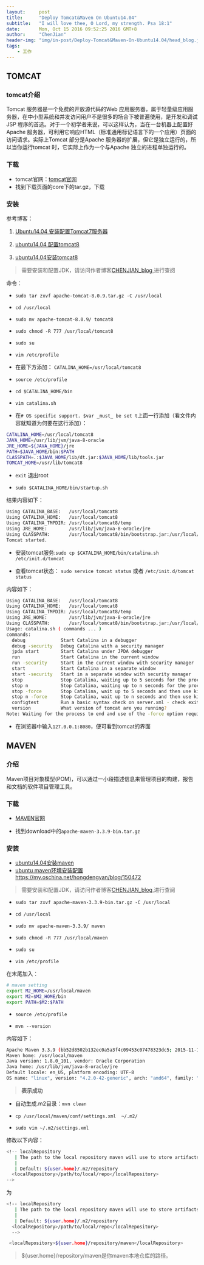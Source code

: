 ```yaml
---
layout:     post
title:      "Deploy Tomcat&Maven On Ubuntu14.04"
subtitle:   "I will love thee, O Lord, my strength. Psa 18:1"
date:       Mon, Oct 15 2016 09:52:25 2016 GMT+8
author:     "ChenJian"
header-img: "img/in-post/Deploy-Tomcat&Maven-On-Ubuntu14.04/head_blog.jpg"
tags:
    - 工作
---
```


## TOMCAT

### tomcat介绍

Tomcat 服务器是一个免费的开放源代码的Web 应用服务器，属于轻量级应用服务器，在中小型系统和并发访问用户不是很多的场合下被普遍使用，是开发和调试JSP 程序的首选。对于一个初学者来说，可以这样认为，当在一台机器上配置好Apache 服务器，可利用它响应HTML（标准通用标记语言下的一个应用）页面的访问请求。实际上Tomcat 部分是Apache 服务器的扩展，但它是独立运行的，所以当你运行tomcat 时，它实际上作为一个与Apache 独立的进程单独运行的。

### 下载

* tomcat官网：[tomcat官网](http://tomcat.apache.org/index.html)
* 找到下载页面的core下的tar.gz，下载

### 安装

参考博客：

1. [Ubuntu14.04 安装配置Tomcat7服务器](https://my.oschina.net/u/1431757/blog/543563)

2. [ubuntu14.04 配置tomcat8](http://blog.csdn.net/xingjiarong/article/details/49386989)

3. [ubuntu14.04安装tomcat8](http://jinjzk.iteye.com/blog/2084151)

> 需要安装和配置JDK，请访问作者博客[CHENJIAN_blog](http://chenjian.leanote.com),进行查阅

命令：

- `sudo tar zxvf apache-tomcat-8.0.9.tar.gz -C /usr/local`

- `cd /usr/local`

- `sudo mv apache-tomcat-8.0.9/ tomcat8`

- `sudo chmod -R 777 /usr/local/tomcat8`

- `sudo su`

- `vim /etc/profile`

- 在最下方添加： `CATALINA_HOME=/usr/local/tomcat8`

- `source /etc/profile`

- `cd $CATALINA_HOME/bin`

- `vim catalina.sh`

- 在`# OS specific support. $var _must_ be set t`上面一行添加（看文件内容就知道为何要在这行添加）：

``` sh
CATALINA_HOME=/usr/local/tomcat8
JAVA_HOME=/usr/lib/jvm/java-8-oracle
JRE_HOME=${JAVA_HOME}/jre
PATH=$JAVA_HOME/bin:$PATH
CLASSPATH=.:$JAVA_HOME/lib/dt.jar:$JAVA_HOME/lib/tools.jar
TOMCAT_HOME=/usr/lib/tomcat8
```

- `exit` 退出root

- `sudo $CATALINA_HOME/bin/startup.sh`

结果内容如下：

``` sh
Using CATALINA_BASE:   /usr/local/tomcat8
Using CATALINA_HOME:   /usr/local/tomcat8
Using CATALINA_TMPDIR: /usr/local/tomcat8/temp
Using JRE_HOME:        /usr/lib/jvm/java-8-oracle/jre
Using CLASSPATH:       /usr/local/tomcat8/bin/bootstrap.jar:/usr/local/tomcat8/bin/tomcat-juli.jar
Tomcat started.
```

- 安装tomcat服务:`sudo cp $CATALINA_HOME/bin/catalina.sh /etc/init.d/tomcat`

- 查看tomcat状态： `sudo service tomcat status` 或者 `/etc/init.d/tomcat status`

内容如下：

``` sh
Using CATALINA_BASE:   /usr/local/tomcat8
Using CATALINA_HOME:   /usr/local/tomcat8
Using CATALINA_TMPDIR: /usr/local/tomcat8/temp
Using JRE_HOME:        /usr/lib/jvm/java-8-oracle/jre
Using CLASSPATH:       /usr/local/tomcat8/bin/bootstrap.jar:/usr/local/tomcat8/bin/tomcat-juli.jar
Usage: catalina.sh ( commands ... )
commands:
  debug             Start Catalina in a debugger
  debug -security   Debug Catalina with a security manager
  jpda start        Start Catalina under JPDA debugger
  run               Start Catalina in the current window
  run -security     Start in the current window with security manager
  start             Start Catalina in a separate window
  start -security   Start in a separate window with security manager
  stop              Stop Catalina, waiting up to 5 seconds for the process to end
  stop n            Stop Catalina, waiting up to n seconds for the process to end
  stop -force       Stop Catalina, wait up to 5 seconds and then use kill -KILL if still running
  stop n -force     Stop Catalina, wait up to n seconds and then use kill -KILL if still running
  configtest        Run a basic syntax check on server.xml - check exit code for result
  version           What version of tomcat are you running?
Note: Waiting for the process to end and use of the -force option require that $CATALINA_PID is defined
```

- 在浏览器中输入`127.0.0.1:8080`，便可看到tomcat的界面


## MAVEN

### 介绍

Maven项目对象模型(POM)，可以通过一小段描述信息来管理项目的构建，报告和文档的软件项目管理工具。

### 下载

* [MAVEN官网](http://maven.apache.org/index.html)

* 找到download中的`apache-maven-3.3.9-bin.tar.gz`

### 安装

- [ubuntu14.04安装maven](http://jinjzk.iteye.com/blog/2094289)
- [ubuntu maven环境安装配置](https://my.oschina.net/hongdengyan/blog/150472)https://my.oschina.net/hongdengyan/blog/150472

> 需要安装和配置JDK，请访问作者博客[CHENJIAN_blog](http://chenjian.leanote.com),进行查阅


- `sudo tar zxvf apache-maven-3.3.9-bin.tar.gz -C /usr/local`

- `cd /usr/local`

- `sudo mv apache-maven-3.3.9/ maven`

- `sudo chmod -R 777 /usr/local/maven`

- `sudo su`

- `vim /etc/profile`

在末尾加入：

``` sh
# maven setting
export M2_HOME=/usr/local/maven
export M2=$M2_HOME/bin  
export PATH=$M2:$PATH 
```

- `source /etc/profile`

- `mvn --version`

内容如下：

``` sh
Apache Maven 3.3.9 (bb52d8502b132ec0a5a3f4c09453c07478323dc5; 2015-11-11T00:41:47+08:00)
Maven home: /usr/local/maven
Java version: 1.8.0_101, vendor: Oracle Corporation
Java home: /usr/lib/jvm/java-8-oracle/jre
Default locale: en_US, platform encoding: UTF-8
OS name: "linux", version: "4.2.0-42-generic", arch: "amd64", family: "unix"
```

> **表示成功**

- 自动生成.m2目录：`mvn clean`

- `cp /usr/local/maven/conf/settings.xml  ~/.m2/`

- `sudo vim ~/.m2/settings.xml`

修改以下内容：

```bash
<!-- localRepository
   | The path to the local repository maven will use to store artifacts.
   |
   | Default: ${user.home}/.m2/repository
  <localRepository>/path/to/local/repo</localRepository>
-->
```

为

```bash
<!-- localRepository
   | The path to the local repository maven will use to store artifacts.
   |
   | Default: ${user.home}/.m2/repository
  <localRepository>/path/to/local/repo</localRepository>
  -->

 <localRepository>${user.home}/repository/maven</localRepository>
```

> ${user.home}/repository/maven是你maven本地仓库的路径。
